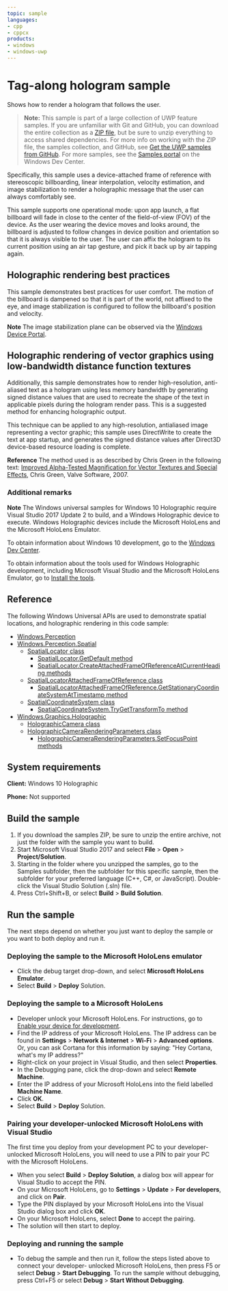 ```yaml
---
topic: sample
languages:
- cpp
- cppcx
products:
- windows
- windows-uwp
---
```


<!---
  category: Holographic
  samplefwlink: http://go.microsoft.com/fwlink/p/?LinkId=808267
--->

# Tag-along hologram sample

Shows how to render a hologram that follows the user.

> **Note:** This sample is part of a large collection of UWP feature samples. 
> If you are unfamiliar with Git and GitHub, you can download the entire collection as a 
> [ZIP file](https://github.com/Microsoft/Windows-universal-samples/archive/master.zip), but be 
> sure to unzip everything to access shared dependencies. For more info on working with the ZIP file, 
> the samples collection, and GitHub, see [Get the UWP samples from GitHub](https://aka.ms/ovu2uq). 
> For more samples, see the [Samples portal](https://aka.ms/winsamples) on the Windows Dev Center. 

Specifically, this sample uses a device-attached frame of reference with stereoscopic billboarding,
linear interpolation, velocity estimation, and image stabilization to render a holographic message 
that the user can always comfortably see.

This sample supports one operational mode: upon app launch, a flat billboard will fade in close to 
the center of the field-of-view (FOV) of the device. As the user wearing the device moves and looks
around, the billboard is adjusted to follow changes in device position and orientation so that it 
is always visible to the user. The user can affix the hologram to its current position using an air
tap gesture, and pick it back up by air tapping again.

## Holographic rendering best practices

This sample demonstrates best practices for user comfort. The motion of the billboard is dampened 
so that it is part of the world, not affixed to the eye, and image stabilization is configured to 
follow the billboard's position and velocity.

**Note** The image stabilization plane can be observed via the
[Windows Device Portal](https://developer.microsoft.com/windows/mixed-reality/using_the_windows_device_portal).

## Holographic rendering of vector graphics using low-bandwidth distance function textures

Additionally, this sample demonstrates how to render high-resolution, anti-aliased text as a hologram
using less memory bandwidth by generating signed distance values that are used to recreate the shape of
the text in applicable pixels during the hologram render pass. This is a suggested method for enhancing 
holographic output.

This technique can be applied to any high-resolution, antialiased image representing a vector graphic; 
this sample uses DirectWrite to create the text at app startup, and generates the signed distance values 
after Direct3D device-based resource loading is complete.

**Reference** The method used is as described by Chris Green in the following text: 
[Improved Alpha-Tested Magnification for Vector Textures and Special Effects](http://www.valvesoftware.com/publications/2007/SIGGRAPH2007_AlphaTestedMagnification.pdf), 
Chris Green, Valve Software, 2007.


### Additional remarks

**Note** The Windows universal samples for Windows 10 Holographic require Visual Studio 2017 Update 2
to build, and a Windows Holographic device to execute. Windows Holographic devices include the 
Microsoft HoloLens and the Microsoft HoloLens Emulator.
 
To obtain information about Windows 10 development, go to the [Windows Dev Center](http://go.microsoft.com/fwlink/?LinkID=532421).

To obtain information about the tools used for Windows Holographic development, including Microsoft 
Visual Studio and the Microsoft HoloLens Emulator, go to
[Install the tools](https://developer.microsoft.com/windows/mixed-reality/install_the_tools).


## Reference

The following Windows Universal APIs are used to demonstrate spatial locations, and holographic 
rendering in this code sample:

* [Windows.Perception](https://msdn.microsoft.com/library/windows/apps/windows.perception.aspx)  
* [Windows.Perception.Spatial](https://msdn.microsoft.com/library/windows/apps/windows.perception.spatial.aspx)  
  * [SpatialLocator class](https://msdn.microsoft.com/library/windows/apps/windows.perception.spatial.spatiallocator.aspx)  
    * [SpatialLocator.GetDefault method](https://msdn.microsoft.com/library/windows/apps/windows.perception.spatial.spatiallocator.getdefault.aspx)  
    * [SpatialLocator.CreateAttachedFrameOfReferenceAtCurrentHeading methods](https://msdn.microsoft.com/library/windows/apps/windows.perception.spatial.spatialLocator.createattachedframeofreferenceatcurrentheading.aspx)  
  * [SpatialLocatorAttachedFrameOfReference class](https://msdn.microsoft.com/library/windows/apps/windows.perception.spatial.spatiallocatorattachedframeofreference.aspx)  
    * [SpatialLocatorAttachedFrameOfReference.GetStationaryCoordinateSystemAtTimestamp method](https://msdn.microsoft.com/library/windows/apps/windows.perception.spatial.spatiallocatorattachedframeofreference.getstationarycoordinatesystemattimestamp.aspx)  
  * [SpatialCoordinateSystem class](https://msdn.microsoft.com/library/windows/apps/windows.perception.spatial.spatialcoordinatesystem.aspx)  
    * [SpatialCoordinateSystem.TryGetTransformTo method](https://msdn.microsoft.com/library/windows/apps/windows.perception.spatial.spatialcoordinatesystem.trygettransformto.aspx)  
* [Windows.Graphics.Holographic](https://msdn.microsoft.com/library/windows/apps/windows.graphics.holographic.aspx)  
  * [HolographicCamera class](https://msdn.microsoft.com/library/windows/apps/windows.graphics.holographic.holographiccamera.aspx)  
  * [HolographicCameraRenderingParameters class](https://msdn.microsoft.com/library/windows/apps/windows.graphics.holographic.holographiccamerarenderingparameters.aspx)  
    * [HolographicCameraRenderingParameters.SetFocusPoint methods](https://msdn.microsoft.com/library/windows/apps/windows.graphics.holographic.holographiccamerarenderingparameters.setfocuspoint.aspx)  

## System requirements

**Client:** Windows 10 Holographic

**Phone:** Not supported

## Build the sample

1. If you download the samples ZIP, be sure to unzip the entire archive, not just the folder with 
   the sample you want to build. 
2. Start Microsoft Visual Studio 2017 and select **File** \> **Open** \> **Project/Solution**.
3. Starting in the folder where you unzipped the samples, go to the Samples subfolder, then the 
   subfolder for this specific sample, then the subfolder for your preferred language (C++, C#, or 
   JavaScript). Double-click the Visual Studio Solution (.sln) file.
4. Press Ctrl+Shift+B, or select **Build** \> **Build Solution**.

## Run the sample

The next steps depend on whether you just want to deploy the sample or you want to both deploy and 
run it.

### Deploying the sample to the Microsoft HoloLens emulator

- Click the debug target drop-down, and select **Microsoft HoloLens Emulator**.
- Select **Build** \> **Deploy** Solution.

### Deploying the sample to a Microsoft HoloLens

- Developer unlock your Microsoft HoloLens. For instructions, go to
  [Enable your device for development](https://msdn.microsoft.com/windows/uwp/get-started/enable-your-device-for-development#enable-your-windows-10-devices).
- Find the IP address of your Microsoft HoloLens. The IP address can be found in **Settings** \> 
  **Network & Internet** \> **Wi-Fi** \> **Advanced options**. Or, you can ask Cortana for this 
  information by saying: "Hey Cortana, what's my IP address?"
- Right-click on your project in Visual Studio, and then select **Properties**.
- In the Debugging pane, click the drop-down and select **Remote Machine**.
- Enter the IP address of your Microsoft HoloLens into the field labelled **Machine Name**.
- Click **OK**.
- Select **Build** \> **Deploy** Solution.

### Pairing your developer-unlocked Microsoft HoloLens with Visual Studio

The first time you deploy from your development PC to your developer-unlocked Microsoft HoloLens, 
you will need to use a PIN to pair your PC with the Microsoft HoloLens.
- When you select **Build** \> **Deploy Solution**, a dialog box will appear for Visual Studio to 
  accept the PIN.
- On your Microsoft HoloLens, go to **Settings** \> **Update** \> **For developers**, and click on **Pair**.
- Type the PIN displayed by your Microsoft HoloLens into the Visual Studio dialog box and click **OK**.
- On your Microsoft HoloLens, select **Done** to accept the pairing.
- The solution will then start to deploy.

### Deploying and running the sample

- To debug the sample and then run it, follow the steps listed above to connect your developer-
  unlocked Microsoft HoloLens, then press F5 or select **Debug** \> **Start Debugging**. To run the
  sample without debugging, press Ctrl+F5 or select **Debug** \> **Start Without Debugging**. 
